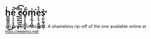 # h͚̻̱̭̱̫͍͗͜ë̠͔̦̝͙̼̬͝ ̯̟̟̠͉̬̈́͡ͅc̵͍͈͖̮͍̝ͫͅő̥͔̙͓͚̜́ͅm͙̗͈̣̖̻̠͗͘e͕̦͉̝͖̼͇ͨ̀ṡ̹̼̙̭̘͚̟̕

`zalgo` zalgoifies text. A shameless rip-off of the one available online at http://eeemo.net

